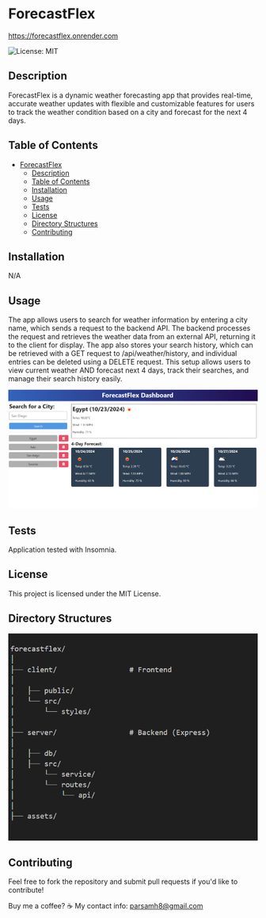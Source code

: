 # ForecastFlex

 https://forecastflex.onrender.com 

  ![License: MIT](https://img.shields.io/badge/License-MIT-cyan.svg)
  

## Description

ForecastFlex is a dynamic weather forecasting app that provides real-time, accurate weather updates with flexible and customizable features for users to track the weather condition based on a city and forecast for the next 4 days.


## Table of Contents

- [ForecastFlex](#forecastflex)
  - [Description](#description)
  - [Table of Contents](#table-of-contents)
  - [Installation](#installation)
  - [Usage](#usage)
  - [Tests](#tests)
  - [License](#license)
  - [Directory Structures](#directory-structures)
  - [Contributing](#contributing)


## Installation

N/A


## Usage

The app allows users to search for weather information by entering a city name, which sends a request to the backend API. The backend processes the request and retrieves the weather data from an external API, returning it to the client for display. The app also stores your search history, which can be retrieved with a GET request to /api/weather/history, and individual entries can be deleted using a DELETE request. This setup allows users to view current weather AND forecast next 4 days, track their searches, and manage their search history easily.

![alt text](assets/ui.png)


## Tests

Application tested with Insomnia.


## License

This project is licensed under the MIT License.


## Directory Structures
![alt text](assets/dir-stru.png)


## Contributing

Feel free to fork the repository and submit pull requests if you'd like to contribute!

Buy me a coffee? ☕
My contact info: parsamh8@gmail.com